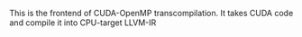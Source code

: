 This is the frontend of CUDA-OpenMP transcompilation. It takes CUDA code and compile it into CPU-target LLVM-IR
